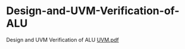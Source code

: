 # Design-and-UVM-Verification-of-ALU
Design and UVM Verification of ALU
[UVM.pdf](https://github.com/Saad-emb/Design-and-UVM-Verification-of-ALU/files/13061466/UVM.pdf)
